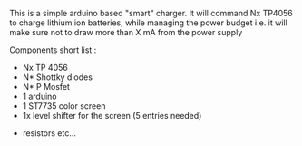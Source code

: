 This is a simple arduino based "smart" charger.
It will command Nx TP4056 to charge lithium ion batteries, while managing the power budget
i.e. it will make sure not to draw more than X mA from the power supply

Components short list :
* Nx TP 4056
* N* Shottky diodes
* N* P Mosfet
* 1 arduino
* 1 ST7735 color screen
* 1x level shifter for the screen (5 entries needed)

+ resistors etc...

